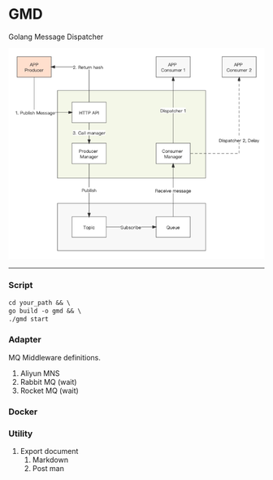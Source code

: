 # GMD

Golang Message Dispatcher

![Work flow](https://github.com/fuyibing/gmd/blob/master/docs/work-flow.png)

----

### Script

```shell
cd your_path && \
go build -o gmd && \
./gmd start
```

### Adapter

MQ Middleware definitions.

1. Aliyun MNS
2. Rabbit MQ (wait)
3. Rocket MQ (wait)

### Docker

### Utility

1. Export document
    1. Markdown
    2. Post man


